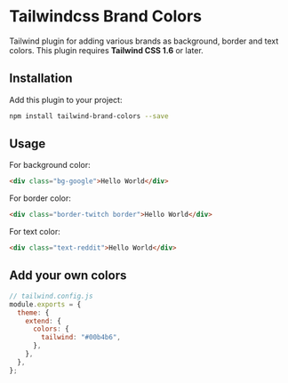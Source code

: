 # Tailwindcss Brand Colors

Tailwind plugin for adding various brands as background, border and text colors. This plugin requires **Tailwind CSS 1.6** or later.

## Installation

Add this plugin to your project:

```sh
npm install tailwind-brand-colors --save
```

## Usage

For background color:

```html
<div class="bg-google">Hello World</div>
```

For border color:

```html
<div class="border-twitch border">Hello World</div>
```

For text color:

```html
<div class="text-reddit">Hello World</div>
```

## Add your own colors

```js
// tailwind.config.js
module.exports = {
  theme: {
    extend: {
      colors: {
        tailwind: "#00b4b6",
      },
    },
  },
};
```
